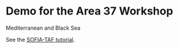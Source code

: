 # Demo for the Area 37 Workshop

Mediterranean and Black Sea

See the [SOFIA-TAF
tutorial](https://github.com/sofia-taf/doc/blob/main/sofia_taf_tutorial.md).
